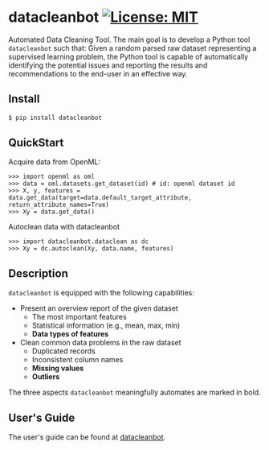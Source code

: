 # datacleanbot [![License: MIT](https://img.shields.io/badge/License-MIT-yellow.svg)](https://opensource.org/licenses/MIT)
Automated Data Cleaning Tool.
The main goal is to develop a Python tool ``datacleanbot`` such that:
    Given a random parsed raw dataset representing a supervised learning problem, the Python tool is capable of automatically identifying the potential issues and reporting the results and recommendations to the end-user in an effective way.

## Install

```sh
$ pip install datacleanbot
```

## QuickStart

Acquire data from OpenML:

    >>> import openml as oml
    >>> data = oml.datasets.get_dataset(id) # id: openml dataset id
    >>> X, y, features = data.get_data(target=data.default_target_attribute, return_attribute_names=True)
    >>> Xy = data.get_data()

Autoclean data with datacleanbot

    >>> import datacleanbot.dataclean as dc
    >>> Xy = dc.autoclean(Xy, data.name, features)


## Description

``datacleanbot`` is equipped with the following capabilities:
* Present an overview report of the given dataset
    * The most important features
    * Statistical information (e.g., mean, max, min)
    * **Data types of features**
* Clean common data problems in the raw dataset
    * Duplicated records
    * Inconsistent column names
    * **Missing values**
    * **Outliers**

The three aspects ``datacleanbot`` meaningfully automates are marked in bold.

## User's Guide

The user's guide can be found at [datacleanbot](https://automatic-data-cleaning.readthedocs.io/en/latest/index.html).
